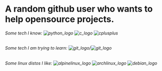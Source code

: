 # A random github user who wants to help opensource projects.

###### Some tech I know: ![python_logo](https://img.shields.io/badge/-grey?logo=python) ![c_logo](https://img.shields.io/badge/-grey?logo=c&logoColor=) ![cplusplus](https://img.shields.io/badge/-grey?logo=cplusplus&logoColor=blue)
###### Some tech I am trying to learn: ![git_logo](https://img.shields.io/badge/-grey?logo=git)/![git_logo](https://img.shields.io/badge/-grey?logo=github) 
###### Some linux distos I like: ![alpinelinux_logo](https://img.shields.io/badge/-grey?logo=alpinelinux&logoColor=blue) ![archlinux_logo](https://img.shields.io/badge/-grey?logo=archlinux&logoColor=) ![debian_logo](https://img.shields.io/badge/-grey?logo=debian&logoColor=darkred)
